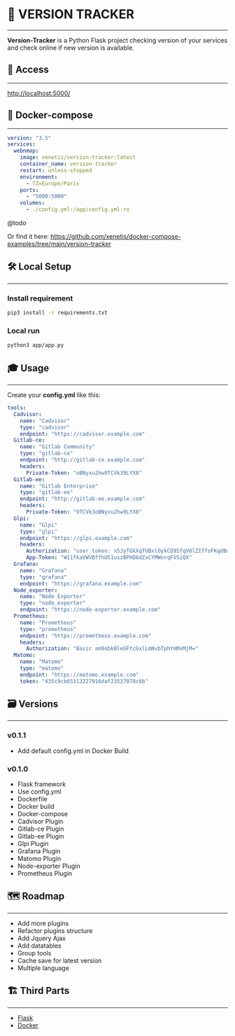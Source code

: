 # 📡 VERSION TRACKER

---

**Version-Tracker** is a Python Flask project checking version of your services and check online if new version is available. 

## 🪪 Access

---

[http://localhost:5000/](http://localhost:5000/)


## 🏁 Docker-compose

---

````yaml
version: "3.5"
services:
  webnmap:
    image: xenetis/version-tracker:latest
    container_name: version-tracker
    restart: unless-stopped
    environment:
      - TZ=Europe/Paris
    ports:
      - "5000:5000"
    volumes:
      - ./config.yml:/app/config.yml:ro
````

@todo

Or find it here: https://github.com/xenetis/docker-compose-examples/tree/main/version-tracker

## 🛠 Local Setup

---

### Install requirement
````bash
pip3 install -r requirements.txt
````

### Local run
````bash
python3 app/app.py
````

## 🎓 Usage

---

Create your **config.yml** like this: 

````yaml
tools:
  Cadvisor:
    name: "Cadvisor"
    type: "cadvisor"
    endpoint: "https://cadvisor.example.com"
  Gitlab-ce:
    name: "Gitlab Community"
    type: "gitlab-ce"
    endpoint: "http://gitlab-ce.example.com"
    headers:
      Private-Token: "oBNyxu2hw9TCVk39LYX8"
  Gitlab-ee:
    name: "Gitlab Enterprise"
    type: "gitlab-ee"
    endpoint: "http://gitlab-ee.example.com"
    headers:
      Private-Token: "9TCVk3oBNyxu2hw9LYX8"
  Glpi:
    name: "Glpi"
    type: "glpi"
    endpoint: "https://glpi.example.com"
    headers:
      Authorization: "user_token: n5JyTGkXqTUBxlOykCO9SfqV0lZIffoFKgdBujI2"
      App-Token: "W11fkaVWVBffhUS1uszBPHD6dZxCYMWorqFVSiQX"
  Grafana:
    name: "Grafana"
    type: "grafana"
    endpoint: "https://grafana.example.com"
  Node_exporter:
    name: "Node Exporter"
    type: "node_exporter"
    endpoint: "https://node-exporter.example.com"
  Prometheus:
    name: "Prometheus"
    type: "prometheus"
    endpoint: "https://prometheus.example.com"
    headers:
      Authorization: "Basic am9obkBleGFtcGxlLmNvbTphYmMxMjM="
  Matomo:
    name: "Matomo"
    type: "matomo"
    endpoint: "https://matomo.example.com"
    token: "435c9cb65313227916daf23527078c6b"
````



## 🗃 Versions

---
### v0.1.1

- Add default config.yml in Docker Build

### v0.1.0

- Flask framework
- Use config.yml
- Dockerfile
- Docker build
- Docker-compose
- Cadvisor Plugin
- Gitlab-ce Plugin
- Gitlab-ee Plugin
- Glpi Plugin
- Grafana Plugin
- Matomo Plugin
- Node-exporter Plugin
- Prometheus Plugin


## 🗺 Roadmap

---

- Add more plugins
- Refactor plugins structure
- Add Jquery Ajax 
- Add datatables
- Group tools
- Cache save for latest version
- Multiple language


## 🏗 Third Parts

---

- [Flask](https://palletsprojects.com/p/flask/)
- [Docker](https://www.docker.com/)
